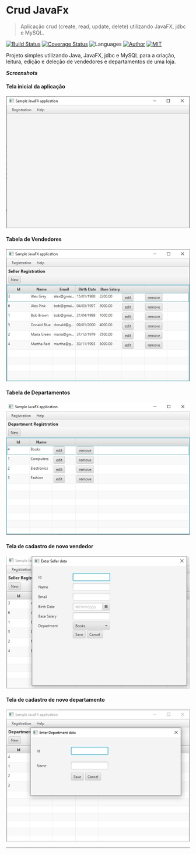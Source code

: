 # Crud JavaFx

> Aplicação crud (create, read, update, delete) utilizando JavaFX, jdbc e MySQL.


[![Build Status](http://img.shields.io/travis/badges/badgerbadgerbadger.svg?style=flat-square)](https://travis-ci.org/badges/badgerbadgerbadger)
[![Coverage Status](http://img.shields.io/coveralls/badges/badgerbadgerbadger.svg?style=flat-square)](https://coveralls.io/r/badges/badgerbadgerbadger)
![Languages](https://img.shields.io/badge/languages-Java-yellow.svg)
[![Author](https://img.shields.io/badge/author-ThiagoMoura-brightgreen.svg?style=flat-square)](https://github.com/TAMMoura)
[![MIT](https://img.shields.io/dub/l/vibe-d.svg?style=flat-square)](https://github.com/TAMMoura/crud-javafx-jdbc/blob/master/LICENSE)

Projeto simples utilizando Java, JavaFX, jdbc e MySQL para a criação, leitura, edição e deleção de vendedores e departamentos de uma loja.

***Screenshots***

#### Tela inicial da aplicação
[![Tela inicial](https://github.com/TAMMoura/crud-javafx-jdbc/blob/master/screenshots/tela%20inicial.jpg)]()
#### Tabela de Vendedores
[![Seller Crud](https://github.com/TAMMoura/crud-javafx-jdbc/blob/master/screenshots/seller%20crud.jpg)]()
#### Tabela de Departamentos
[![Department Crud](https://github.com/TAMMoura/crud-javafx-jdbc/blob/master/screenshots/department%20crud.jpg)]()
#### Tela de cadastro de novo vendedor
[![New Seller](https://github.com/TAMMoura/crud-javafx-jdbc/blob/master/screenshots/new%20seller.jpg)]()
#### Tela de cadastro de novo departamento
[![New Department](https://github.com/TAMMoura/crud-javafx-jdbc/blob/master/screenshots/new%20department.jpg)]()


---
